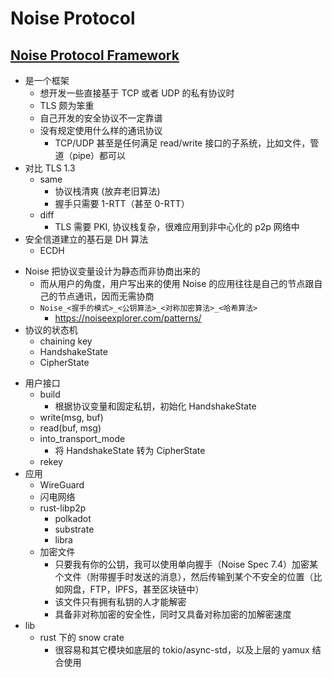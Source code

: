 # Noise Protocol

## [Noise Protocol Framework](https://zhuanlan.zhihu.com/p/96944134)
+ 是一个框架
    * 想开发一些直接基于 TCP 或者 UDP 的私有协议时
    * TLS 颇为笨重
    * 自己开发的安全协议不一定靠谱
    * 没有规定使用什么样的通讯协议
        - TCP/UDP 甚至是任何满足 read/write 接口的子系统，比如文件，管道（pipe）都可以
+ 对比 TLS 1.3
    * same
        - 协议栈清爽 (放弃老旧算法)
        - 握手只需要 1-RTT（甚至 0-RTT）
    * diff
        - TLS 需要 PKI, 协议栈复杂，很难应用到非中心化的 p2p 网络中
+ 安全信道建立的基石是 DH 算法
    * ECDH
* Noise 把协议变量设计为静态而非协商出来的
    - 而从用户的角度，用户写出来的使用 Noise 的应用往往是自己的节点跟自己的节点通讯，因而无需协商
    - `Noise_<握手的模式>_<公钥算法>_<对称加密算法>_<哈希算法>`
        * https://noiseexplorer.com/patterns/
* 协议的状态机
    - chaining key
    - HandshakeState
    - CipherState
- 用户接口
    + build
        * 根据协议变量和固定私钥，初始化 HandshakeState
    + write(msg, buf)
    + read(buf, msg)
    + into_transport_mode
        * 将 HandshakeState 转为 CipherState
    + rekey
- 应用
    + WireGuard
    + 闪电网络
    + rust-libp2p
        * polkadot
        * substrate
        * libra
    + 加密文件
        * 只要我有你的公钥，我可以使用单向握手（Noise Spec 7.4）加密某个文件（附带握手时发送的消息），然后传输到某个不安全的位置（比如网盘，FTP，IPFS，甚至区块链中）
        * 该文件只有拥有私钥的人才能解密
        * 具备非对称加密的安全性，同时又具备对称加密的加解密速度
- lib
    + rust 下的 snow crate
        * 很容易和其它模块如底层的 tokio/async-std，以及上层的 yamux 结合使用
